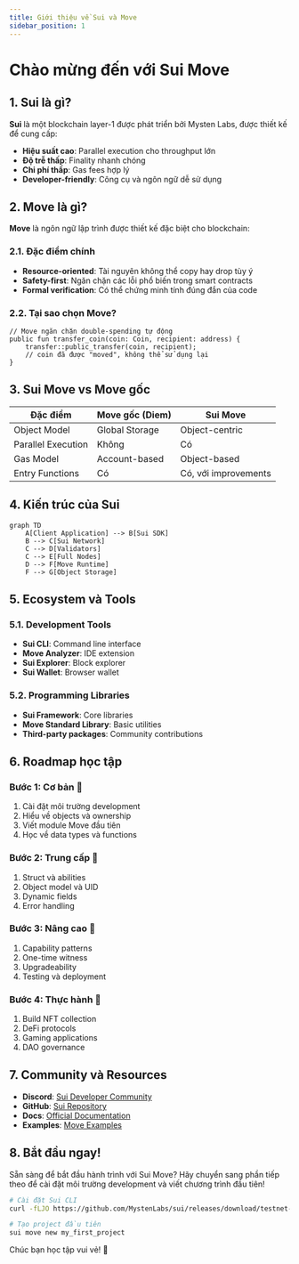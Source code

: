 ```yaml
---
title: Giới thiệu về Sui và Move
sidebar_position: 1
---
```


# Chào mừng đến với Sui Move

## 1. Sui là gì?

**Sui** là một blockchain layer-1 được phát triển bởi Mysten Labs, được thiết kế để cung cấp:

- **Hiệu suất cao**: Parallel execution cho throughput lớn
- **Độ trễ thấp**: Finality nhanh chóng
- **Chi phí thấp**: Gas fees hợp lý
- **Developer-friendly**: Công cụ và ngôn ngữ dễ sử dụng

## 2. Move là gì?

**Move** là ngôn ngữ lập trình được thiết kế đặc biệt cho blockchain:

### 2.1. Đặc điểm chính
- **Resource-oriented**: Tài nguyên không thể copy hay drop tùy ý
- **Safety-first**: Ngăn chặn các lỗi phổ biến trong smart contracts
- **Formal verification**: Có thể chứng minh tính đúng đắn của code

### 2.2. Tại sao chọn Move?
```move
// Move ngăn chặn double-spending tự động
public fun transfer_coin(coin: Coin, recipient: address) {
    transfer::public_transfer(coin, recipient);
    // coin đã được "moved", không thể sử dụng lại
}
```

## 3. Sui Move vs Move gốc

| Đặc điểm           | Move gốc (Diem) | Sui Move             |
| ------------------ | --------------- | -------------------- |
| Object Model       | Global Storage  | Object-centric       |
| Parallel Execution | Không           | Có                   |
| Gas Model          | Account-based   | Object-based         |
| Entry Functions    | Có              | Có, với improvements |

## 4. Kiến trúc của Sui

```mermaid
graph TD
    A[Client Application] --> B[Sui SDK]
    B --> C[Sui Network]
    C --> D[Validators]
    C --> E[Full Nodes]
    D --> F[Move Runtime]
    F --> G[Object Storage]
```

## 5. Ecosystem và Tools

### 5.1. Development Tools
- **Sui CLI**: Command line interface
- **Move Analyzer**: IDE extension
- **Sui Explorer**: Block explorer
- **Sui Wallet**: Browser wallet

### 5.2. Programming Libraries
- **Sui Framework**: Core libraries
- **Move Standard Library**: Basic utilities
- **Third-party packages**: Community contributions

## 6. Roadmap học tập

### Bước 1: Cơ bản 🌱
1. Cài đặt môi trường development
2. Hiểu về objects và ownership
3. Viết module Move đầu tiên
4. Học về data types và functions

### Bước 2: Trung cấp 🌿
1. Struct và abilities
2. Object model và UID
3. Dynamic fields
4. Error handling

### Bước 3: Nâng cao 🌳
1. Capability patterns
2. One-time witness
3. Upgradeability
4. Testing và deployment

### Bước 4: Thực hành 🚀
1. Build NFT collection
2. DeFi protocols
3. Gaming applications
4. DAO governance

## 7. Community và Resources

- **Discord**: [Sui Developer Community](https://discord.gg/sui)
- **GitHub**: [Sui Repository](https://github.com/MystenLabs/sui)
- **Docs**: [Official Documentation](https://docs.sui.io)
- **Examples**: [Move Examples](https://github.com/MystenLabs/sui/tree/main/examples)

## 8. Bắt đầu ngay!

Sẵn sàng để bắt đầu hành trình với Sui Move? Hãy chuyển sang phần tiếp theo để cài đặt môi trường development và viết chương trình đầu tiên!

```bash
# Cài đặt Sui CLI
curl -fLJO https://github.com/MystenLabs/sui/releases/download/testnet-v1.14.0/sui-testnet-v1.14.0-macos-x86_64.tgz

# Tạo project đầu tiên
sui move new my_first_project
```

Chúc bạn học tập vui vẻ! 🎉 